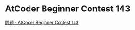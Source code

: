 AtCoder Beginner Contest 143
===

[問題 - AtCoder Beginner Contest 143](https://atcoder.jp/contests/abc143/tasks)
